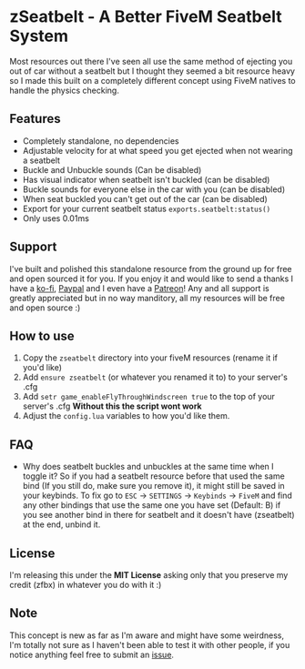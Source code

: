 # zSeatbelt - A Better FiveM Seatbelt System

Most resources out there I've seen all use the same method of ejecting you out of car without a seatbelt but I thought they seemed a bit resource heavy so I made this built on a completely different concept using FiveM natives to handle the physics checking.

## Features
- Completely standalone, no dependencies
- Adjustable velocity for at what speed you get ejected when not wearing a seatbelt
- Buckle and Unbuckle sounds (Can be disabled)
- Has visual indicator when seatbelt isn't buckled (can be disabled)
- Buckle sounds for everyone else in the car with you (can be disabled)
- When seat buckled you can't get out of the car (can be disabled)
- Export for your current seatbelt status `exports.seatbelt:status()`
- Only uses 0.01ms

## Support
I've built and polished this standalone resource from the ground up for free and open sourced it for you. If you enjoy it and would like to send a thanks I have a [ko-fi](https://ko-fi.com/zfbx8), [Paypal](https://paypal.me/zfbx) and I even have a [Patreon](https://www.patreon.com/zfbx)! Any and all support is greatly appreciated but in no way manditory, all my resources will be free and open source :)


## How to use
1. Copy the `zseatbelt` directory into your fiveM resources (rename it if you'd like)
2. Add `ensure zseatbelt` (or whatever you renamed it to) to your server's .cfg
3. Add `setr game_enableFlyThroughWindscreen true` to the top of your server's .cfg **Without this the script wont work**
4. Adjust the `config.lua` variables to how you'd like them.


## FAQ
- Why does seatbelt buckles and unbuckles at the same time when I toggle it?
    So if you had a seatbelt resource before that used the same bind (If you still do, make sure you remove it), it might still be saved in your keybinds.
    To fix go to `ESC` -> `SETTINGS` -> `Keybinds` -> `FiveM` and find any other bindings that use the same one you have set (Default: B) if you see another bind in there for seatbelt and it doesn't have (zseatbelt) at the end, unbind it.


## License
I'm releasing this under the **MIT License** asking only that you preserve my credit (zfbx) in whatever you do with it :)

## Note
This concept is new as far as I'm aware and might have some weirdness, I'm totally not sure as I haven't been able to test it with other people, if you notice anything feel free to submit an [issue](https://github.com/zfbx/zSeatbelt/issues).

